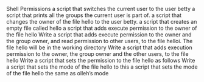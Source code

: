 Shell Permissions
a script that switches the current user to the user betty
a script that prints all the groups the current user is part of.
a script that changes the owner of the file hello to the user betty.
a script that creates an empty file called hello
a script that adds execute permission to the owner of the file hello
Write a script that adds execute permission to the owner and the group owner, and read permission to other users, to the file helloi.
The file hello will be in the working directory
Write a script that adds execution permission to the owner, the group owner and the other users, to the file hello
Write a script that sets the permission to the file hello as follows
Write a script that sets the mode of the file hello to this
a script that sets the mode of the file hello the same as olleh’s mode
